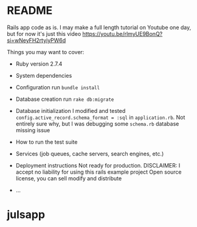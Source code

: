 # README

Rails app code as is.  I may make a full length tutorial on Youtube one day, but for now it's just this video
https://youtu.be/rlmyUE9BonQ?si=wNeyFH2rtyiyPW6d

Things you may want to cover:

* Ruby version
2.7.4
* System dependencies

* Configuration
run `bundle install`

* Database creation
run `rake db:migrate`

* Database initialization
I modified and tested `config.active_record.schema_format = :sql` in `application.rb`. Not entirely sure why, but I was debugging some `schema.rb` database missing issue

* How to run the test suite

* Services (job queues, cache servers, search engines, etc.)

* Deployment instructions
Not ready for production.
DISCLAIMER:
I accept no liability for using this rails example project
Open source license, you can sell modify and distribute
* ...
# julsapp
